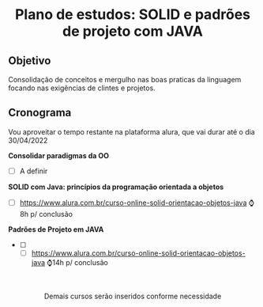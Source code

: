<h1 align="center">Plano de estudos: SOLID e padrões de projeto com JAVA</h1>

## Objetivo

Consolidação de conceitos e mergulho nas boas praticas da linguagem focando nas exigências de clintes e projetos.

## Cronograma

Vou aproveitar o tempo restante na plataforma alura, que vai durar até o dia 30/04/2022

**Consolidar paradigmas da OO**

- [ ] A definir

**SOLID com Java: princípios da programação orientada a objetos**

- [ ] https://www.alura.com.br/curso-online-solid-orientacao-objetos-java  ⌚8h p/ conclusão

**Padrões de Projeto em JAVA**

- [ ] - [ ] https://www.alura.com.br/curso-online-solid-orientacao-objetos-java  ⌚14h p/ conclusão
<br>
<p align="center"> Demais cursos serão inseridos conforme necessidade </p>
